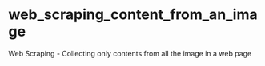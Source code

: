 # web_scraping_content_from_an_image
Web Scraping - Collecting only contents from all the image in a web page
